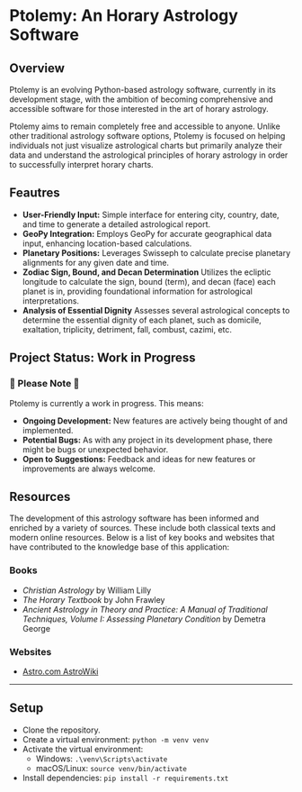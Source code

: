 # Ptolemy: An Horary Astrology Software

## Overview
Ptolemy is an evolving Python-based astrology software, currently in its development stage, with the ambition of becoming comprehensive and accessible software for those interested in the art of horary astrology.

Ptolemy aims to remain completely free and accessible to anyone. Unlike other traditional astrology software options, Ptolemy is focused on helping individuals not just visualize astrological charts but primarily analyze their data and understand the astrological principles of horary astrology in order to successfully interpret horary charts.

## Feautres
- **User-Friendly Input:** Simple interface for entering city, country, date, and time to generate a detailed astrological report.
- **GeoPy Integration:** Employs GeoPy for accurate geographical data input, enhancing location-based calculations.
- **Planetary Positions:** Leverages Swisseph to calculate precise planetary alignments for any given date and time.
- **Zodiac Sign, Bound, and Decan Determination** Utilizes the ecliptic longitude to calculate the sign, bound (term), and decan (face) each planet is in, providing foundational information for astrological interpretations.
- **Analysis of Essential Dignity** Assesses several astrological concepts to determine the essential dignity of each planet, such as domicile, exaltation, triplicity, detriment, fall, combust, cazimi, etc.

## Project Status: Work in Progress

### 🚧 Please Note 🚧
Ptolemy is currently a work in progress. This means:
- **Ongoing Development:** New features are actively being thought of and implemented.
- **Potential Bugs:** As with any project in its development phase, there might be bugs or unexpected behavior.
- **Open to Suggestions:** Feedback and ideas for new features or improvements are always welcome.

## Resources

The development of this astrology software has been informed and enriched by a variety of sources. These include both classical texts and modern online resources. Below is a list of key books and websites that have contributed to the knowledge base of this application:

### Books
- *Christian Astrology* by William Lilly
- *The Horary Textbook* by John Frawley
- *Ancient Astrology in Theory and Practice: A Manual of Traditional Techniques, Volume I: Assessing Planetary Condition* by Demetra George

### Websites
- [Astro.com AstroWiki](https://www.astro.com/astrowiki/en/Main_Page)

---

## Setup

- Clone the repository.
- Create a virtual environment: `python -m venv venv`
- Activate the virtual environment:
  - Windows: `.\venv\Scripts\activate`
  - macOS/Linux: `source venv/bin/activate`
- Install dependencies: `pip install -r requirements.txt`

